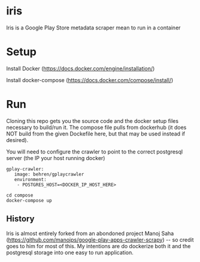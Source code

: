 # iris
Iris is a Google Play Store metadata scraper mean to run in a container

# Setup
Install Docker (https://docs.docker.com/engine/installation/)

Install docker-compose (https://docs.docker.com/compose/install/)


# Run

Cloning this repo gets you the source code and the docker setup files necessary to build/run it. The compose file pulls from dockerhub (it does NOT build from the given Dockefile here, but that may be used instead if desired).


You will need to configure the crawler to point to the correct postgresql server (the IP your host running docker)

```
gplay-crawler:
   image: behren/gplaycrawler
   environment:
    - POSTGRES_HOST=<DOCKER_IP_HOST_HERE>
```

```
cd compose
docker-compose up
```

## History
Iris is almost entirely forked from an abondoned project Manoj Saha (https://github.com/manojps/google-play-apps-crawler-scrapy) -- so credit goes to him for most of this.  My intentions are do dockerize both it and the postgresql storage into one easy to run application.
